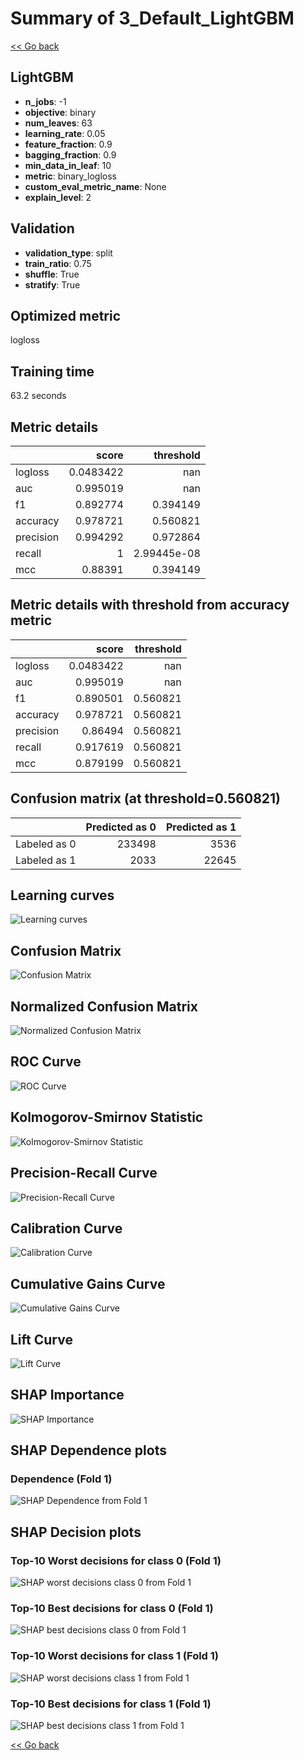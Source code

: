 # Summary of 3_Default_LightGBM

[<< Go back](../README.md)


## LightGBM
- **n_jobs**: -1
- **objective**: binary
- **num_leaves**: 63
- **learning_rate**: 0.05
- **feature_fraction**: 0.9
- **bagging_fraction**: 0.9
- **min_data_in_leaf**: 10
- **metric**: binary_logloss
- **custom_eval_metric_name**: None
- **explain_level**: 2

## Validation
 - **validation_type**: split
 - **train_ratio**: 0.75
 - **shuffle**: True
 - **stratify**: True

## Optimized metric
logloss

## Training time

63.2 seconds

## Metric details
|           |     score |     threshold |
|:----------|----------:|--------------:|
| logloss   | 0.0483422 | nan           |
| auc       | 0.995019  | nan           |
| f1        | 0.892774  |   0.394149    |
| accuracy  | 0.978721  |   0.560821    |
| precision | 0.994292  |   0.972864    |
| recall    | 1         |   2.99445e-08 |
| mcc       | 0.88391   |   0.394149    |


## Metric details with threshold from accuracy metric
|           |     score |   threshold |
|:----------|----------:|------------:|
| logloss   | 0.0483422 |  nan        |
| auc       | 0.995019  |  nan        |
| f1        | 0.890501  |    0.560821 |
| accuracy  | 0.978721  |    0.560821 |
| precision | 0.86494   |    0.560821 |
| recall    | 0.917619  |    0.560821 |
| mcc       | 0.879199  |    0.560821 |


## Confusion matrix (at threshold=0.560821)
|              |   Predicted as 0 |   Predicted as 1 |
|:-------------|-----------------:|-----------------:|
| Labeled as 0 |           233498 |             3536 |
| Labeled as 1 |             2033 |            22645 |

## Learning curves
![Learning curves](learning_curves.png)
## Confusion Matrix

![Confusion Matrix](confusion_matrix.png)


## Normalized Confusion Matrix

![Normalized Confusion Matrix](confusion_matrix_normalized.png)


## ROC Curve

![ROC Curve](roc_curve.png)


## Kolmogorov-Smirnov Statistic

![Kolmogorov-Smirnov Statistic](ks_statistic.png)


## Precision-Recall Curve

![Precision-Recall Curve](precision_recall_curve.png)


## Calibration Curve

![Calibration Curve](calibration_curve_curve.png)


## Cumulative Gains Curve

![Cumulative Gains Curve](cumulative_gains_curve.png)


## Lift Curve

![Lift Curve](lift_curve.png)



## SHAP Importance
![SHAP Importance](shap_importance.png)

## SHAP Dependence plots

### Dependence (Fold 1)
![SHAP Dependence from Fold 1](learner_fold_0_shap_dependence.png)

## SHAP Decision plots

### Top-10 Worst decisions for class 0 (Fold 1)
![SHAP worst decisions class 0 from Fold 1](learner_fold_0_shap_class_0_worst_decisions.png)
### Top-10 Best decisions for class 0 (Fold 1)
![SHAP best decisions class 0 from Fold 1](learner_fold_0_shap_class_0_best_decisions.png)
### Top-10 Worst decisions for class 1 (Fold 1)
![SHAP worst decisions class 1 from Fold 1](learner_fold_0_shap_class_1_worst_decisions.png)
### Top-10 Best decisions for class 1 (Fold 1)
![SHAP best decisions class 1 from Fold 1](learner_fold_0_shap_class_1_best_decisions.png)

[<< Go back](../README.md)

